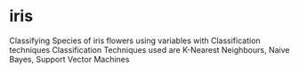 # iris
Classifying Species of iris flowers using variables with Classification techniques
Classification Techniques used are K-Nearest Neighbours, Naive Bayes, Support Vector Machines
